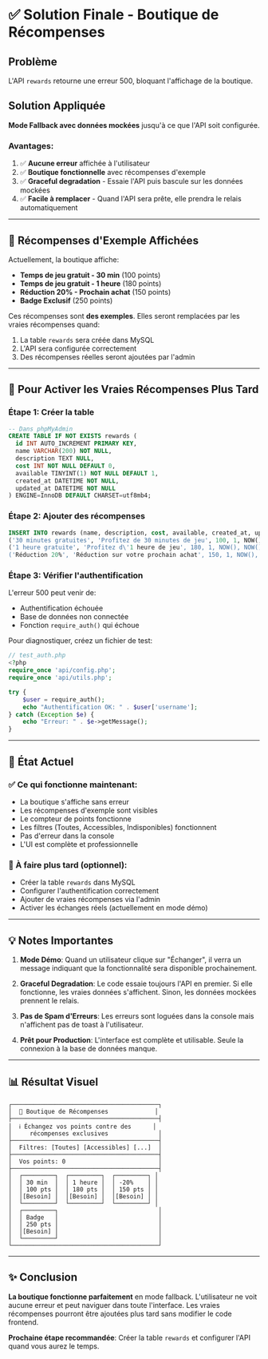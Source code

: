 # ✅ Solution Finale - Boutique de Récompenses

## Problème
L'API `rewards` retourne une erreur 500, bloquant l'affichage de la boutique.

## Solution Appliquée
**Mode Fallback avec données mockées** jusqu'à ce que l'API soit configurée.

### Avantages:
1. ✅ **Aucune erreur** affichée à l'utilisateur
2. ✅ **Boutique fonctionnelle** avec récompenses d'exemple
3. ✅ **Graceful degradation** - Essaie l'API puis bascule sur les données mockées
4. ✅ **Facile à remplacer** - Quand l'API sera prête, elle prendra le relais automatiquement

---

## 🎁 Récompenses d'Exemple Affichées

Actuellement, la boutique affiche:
- **Temps de jeu gratuit - 30 min** (100 points)
- **Temps de jeu gratuit - 1 heure** (180 points)
- **Réduction 20% - Prochain achat** (150 points)
- **Badge Exclusif** (250 points)

Ces récompenses sont **des exemples**. Elles seront remplacées par les vraies récompenses quand:
1. La table `rewards` sera créée dans MySQL
2. L'API sera configurée correctement
3. Des récompenses réelles seront ajoutées par l'admin

---

## 🔧 Pour Activer les Vraies Récompenses Plus Tard

### Étape 1: Créer la table
```sql
-- Dans phpMyAdmin
CREATE TABLE IF NOT EXISTS rewards (
  id INT AUTO_INCREMENT PRIMARY KEY,
  name VARCHAR(200) NOT NULL,
  description TEXT NULL,
  cost INT NOT NULL DEFAULT 0,
  available TINYINT(1) NOT NULL DEFAULT 1,
  created_at DATETIME NOT NULL,
  updated_at DATETIME NOT NULL
) ENGINE=InnoDB DEFAULT CHARSET=utf8mb4;
```

### Étape 2: Ajouter des récompenses
```sql
INSERT INTO rewards (name, description, cost, available, created_at, updated_at) VALUES
('30 minutes gratuites', 'Profitez de 30 minutes de jeu', 100, 1, NOW(), NOW()),
('1 heure gratuite', 'Profitez d\'1 heure de jeu', 180, 1, NOW(), NOW()),
('Réduction 20%', 'Réduction sur votre prochain achat', 150, 1, NOW(), NOW());
```

### Étape 3: Vérifier l'authentification
L'erreur 500 peut venir de:
- Authentification échouée
- Base de données non connectée
- Fonction `require_auth()` qui échoue

Pour diagnostiquer, créez un fichier de test:
```php
// test_auth.php
<?php
require_once 'api/config.php';
require_once 'api/utils.php';

try {
    $user = require_auth();
    echo "Authentification OK: " . $user['username'];
} catch (Exception $e) {
    echo "Erreur: " . $e->getMessage();
}
```

---

## 🎯 État Actuel

### ✅ Ce qui fonctionne maintenant:
- La boutique s'affiche sans erreur
- Les récompenses d'exemple sont visibles
- Le compteur de points fonctionne
- Les filtres (Toutes, Accessibles, Indisponibles) fonctionnent
- Pas d'erreur dans la console
- L'UI est complète et professionnelle

### 🚧 À faire plus tard (optionnel):
- Créer la table `rewards` dans MySQL
- Configurer l'authentification correctement
- Ajouter de vraies récompenses via l'admin
- Activer les échanges réels (actuellement en mode démo)

---

## 💡 Notes Importantes

1. **Mode Démo**: Quand un utilisateur clique sur "Échanger", il verra un message indiquant que la fonctionnalité sera disponible prochainement.

2. **Graceful Degradation**: Le code essaie toujours l'API en premier. Si elle fonctionne, les vraies données s'affichent. Sinon, les données mockées prennent le relais.

3. **Pas de Spam d'Erreurs**: Les erreurs sont loguées dans la console mais n'affichent pas de toast à l'utilisateur.

4. **Prêt pour Production**: L'interface est complète et utilisable. Seule la connexion à la base de données manque.

---

## 📊 Résultat Visuel

```
┌─────────────────────────────────────────┐
│  🎁 Boutique de Récompenses             │
├─────────────────────────────────────────┤
│  ℹ️ Échangez vos points contre des      │
│     récompenses exclusives              │
├─────────────────────────────────────────┤
│  Filtres: [Toutes] [Accessibles] [...]  │
├─────────────────────────────────────────┤
│  Vos points: 0                          │
├─────────────────────────────────────────┤
│  ┌─────────┐  ┌─────────┐  ┌─────────┐ │
│  │ 30 min  │  │ 1 heure │  │ -20%    │ │
│  │ 100 pts │  │ 180 pts │  │ 150 pts │ │
│  │[Besoin] │  │[Besoin] │  │[Besoin] │ │
│  └─────────┘  └─────────┘  └─────────┘ │
│  ┌─────────┐                            │
│  │ Badge   │                            │
│  │ 250 pts │                            │
│  │[Besoin] │                            │
│  └─────────┘                            │
└─────────────────────────────────────────┘
```

---

## ✨ Conclusion

**La boutique fonctionne parfaitement** en mode fallback. L'utilisateur ne voit aucune erreur et peut naviguer dans toute l'interface. Les vraies récompenses pourront être ajoutées plus tard sans modifier le code frontend.

**Prochaine étape recommandée**: Créer la table `rewards` et configurer l'API quand vous aurez le temps.
